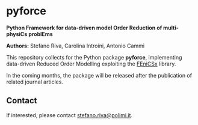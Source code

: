 # pyforce
**Python Framework for data-driven model Order Reduction of multi-physiCs problEms**

**Authors:** Stefano Riva, Carolina Introini, Antonio Cammi

This repository collects for the Python package **pyforce**, implementing data-driven Reduced Order Modelling exploiting the [FEniCSx](https://fenicsproject.org/) library.

In the coming months, the package will be released after the publication of related journal articles.

## Contact
If interested, please contact stefano.riva@polimi.it.